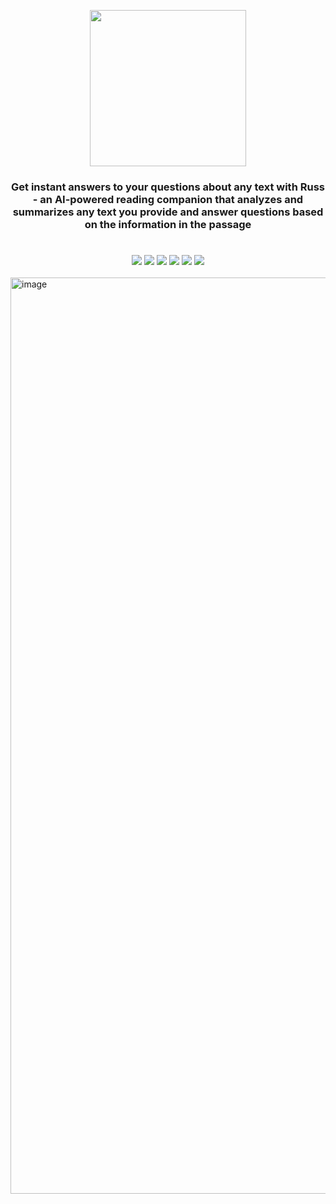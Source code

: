 <p align="center" width="100%">
<img src="https://user-images.githubusercontent.com/61654812/213165180-cb365b58-ebd6-48fd-a205-b73e0be94d60.png" width="250" />
</p>
<h3 align="center" >
Get instant answers to your questions about any text with Russ - an AI-powered reading companion that analyzes and summarizes any text you provide and answer questions based on the information in the passage
</h3>
<h1></h1>
<div align="center">
<img src="https://img.shields.io/github/last-commit/lithika-damnod/Russ/develop/app?style=for-the-badge">
<img src="https://img.shields.io/github/v/release/lithika-damnod/Russ?include_prereleases&style=for-the-badge">
<img src="https://img.shields.io/website?style=for-the-badge&url=https%3A%2F%2Fruss-chatgpt.netlify.app%2F">
<img src="https://img.shields.io/github/stars/lithika-damnod/Russ?style=for-the-badge">
<img src="https://img.shields.io/github/license/lithika-damnod/Russ?style=for-the-badge">
<img src="https://img.shields.io/github/issues-pr-closed-raw/lithika-damnod/Russ?style=for-the-badge">
</div>
<br>
<img width="1466" alt="image" src="https://user-images.githubusercontent.com/61654812/215338006-80d60048-cf0d-4fd9-a613-7ccf09acd6d5.png">
